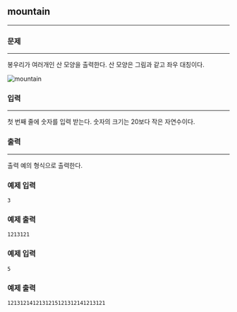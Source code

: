 ## mountain
***
### 문제
***
봉우리가 여러개인 산 모양을 출력한다. 산 모양은 그림과 같고 좌우 대칭이다.

![mountain](https://user-images.githubusercontent.com/12872904/57223458-1809ee80-7041-11e9-8210-84c1ca5421fd.jpg)


### 입력
***
첫 번째 줄에 숫자를 입력 받는다. 숫자의 크기는 20보다 작은 자연수이다.

### 출력
***
출력 예의 형식으로 출력한다.

### 예제 입력
```
3
```
### 예제 출력
```
1213121
```

### 예제 입력
```
5
```
### 예제 출력
```
1213121412131215121312141213121
```
